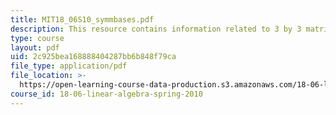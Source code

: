 ```yaml
---
title: MIT18_06S10_symmbases.pdf
description: This resource contains information related to 3 by 3 matrices.
type: course
layout: pdf
uid: 2c925bea168888404287bb6b848f79ca
file_type: application/pdf
file_location: >-
  https://open-learning-course-data-production.s3.amazonaws.com/18-06-linear-algebra-spring-2010/2c925bea168888404287bb6b848f79ca_MIT18_06S10_symmbases.pdf
course_id: 18-06-linear-algebra-spring-2010
---
```


